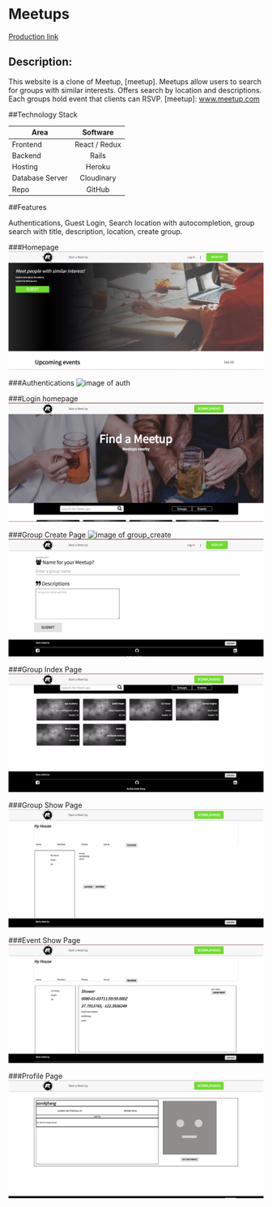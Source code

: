 # Meetups


[Production link][production]

[production]: www.not-meetup.us

## Description:

This website is a clone of Meetup, [meetup]. Meetups allow users to search for groups with similar interests. Offers search by location and descriptions. Each groups hold event that clients can RSVP.
[meetup]: www.meetup.com

##Technology Stack

| Area               | Software      |
| ---------------    |:-------------:|
| Frontend           | React / Redux |
| Backend            | Rails         |
| Hosting      		   | Heroku        |
| Database Server	   | Cloudinary    |
| Repo      		     | GitHub        |

##Features

Authentications, Guest Login, Search location with autocompletion, group search with title, description, location, create group.

###Homepage
![image of homepage](app/assets/images/homepage.png)

###Authentications
![image of auth](app/assets/images/auth.png)

###Login homepage
![image of login_home](app/assets/images/login_home.png)

###Group Create Page
![image of group_create](app/assets/images/group_create.png)
![image of group_create2](app/assets/images/group_create2.png)

###Group Index Page
![image of group_index](app/assets/images/group_index.png)

###Group Show Page
![image of group_show](app/assets/images/group_show.png)

###Event Show Page
![image of event_show](app/assets/images/event_show.png)

###Profile Page
![image of profile](app/assets/images/profile.png)
